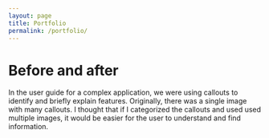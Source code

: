 ```yaml
---
layout: page
title: Portfolio
permalink: /portfolio/
---
```


# Before and after

In the user guide for a complex application, we were using callouts to identify and briefly explain features. Originally, there was a single image with many callouts. 
I thought that if I categorized the callouts and used used multiple images, it would be easier for the user to understand and find information.
